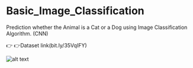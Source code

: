 # Basic_Image_Classification
Prediction whether the Animal is a Cat or a Dog using Image Classification Algorithm. (CNN)

 :point_right: :point_right:Dataset link(bit.ly/35VqIFY)


![alt text](https://miro.medium.com/max/1400/1*biZq-ihFzq1I6Ssjz7UtdA.jpeg)
